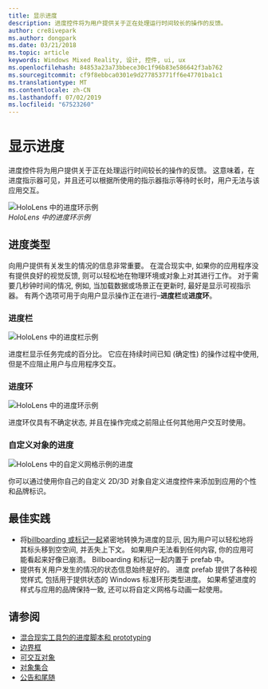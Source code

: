 ```yaml
---
title: 显示进度
description: 进度控件将为用户提供关于正在处理运行时间较长的操作的反馈。
author: cre8ivepark
ms.author: dongpark
ms.date: 03/21/2018
ms.topic: article
keywords: Windows Mixed Reality, 设计, 控件, ui, ux
ms.openlocfilehash: 84853a23a73bbece30c1f96b83e586642f3ab762
ms.sourcegitcommit: cf9f8ebbca0301e9d277853771ff6e47701ba1c1
ms.translationtype: MT
ms.contentlocale: zh-CN
ms.lasthandoff: 07/02/2019
ms.locfileid: "67523260"
---
```

# <a name="displaying-progress"></a>显示进度

进度控件将为用户提供关于正在处理运行时间较长的操作的反馈。 这意味着，在进度指示器可见，并且还可以根据所使用的指示器指示等待时长时，用户无法与该应用交互。

![HoloLens 中的进度环示例](images/HoloLens2_Loader.gif)<br>
*HoloLens 中的进度环示例*

## <a name="types-of-progress"></a>进度类型

向用户提供有关发生的情况的信息非常重要。 在混合现实中, 如果你的应用程序没有提供良好的视觉反馈, 则可以轻松地在物理环境或对象上对其进行工作。 对于需要几秒钟时间的情况, 例如, 当加载数据或场景正在更新时, 最好是显示可视指示器。 有两个选项可用于向用户显示操作正在进行–**进度栏**或**进度环**。

### <a name="progress-bar"></a>进度栏

![HoloLens 中的进度栏示例](images/640px-progressbar.jpg)

进度栏显示任务完成的百分比。 它应在持续时间已知 (确定性) 的操作过程中使用, 但是不应阻止用户与应用程序交互。

### <a name="progress-ring"></a>进度环

![HoloLens 中的进度环示例](images/640px-progressring.jpg)

进度环仅具有不确定状态, 并且在操作完成之前阻止任何其他用户交互时使用。

### <a name="progress-with-a-custom-object"></a>自定义对象的进度

![HoloLens 中的自定义网格示例的进度](images/640px-progresscustom.jpg)

你可以通过使用你自己的自定义 2D/3D 对象自定义进度控件来添加到应用的个性和品牌标识。

## <a name="best-practices"></a>最佳实践
* 将[billboarding 或标记一起](billboarding-and-tag-along.md)紧密地转换为进度的显示, 因为用户可以轻松地将其标头移到空空间, 并丢失上下文。 如果用户无法看到任何内容, 你的应用可能看起来好像已崩溃。 Billboarding 和标记一起内置于 prefab 中。
* 提供有关用户发生的情况的状态信息始终是好的。 进度 prefab 提供了各种视觉样式, 包括用于提供状态的 Windows 标准环形类型进度。 如果希望进度的样式与应用的品牌保持一致, 还可以将自定义网格与动画一起使用。

## <a name="see-also"></a>请参阅
* [混合现实工具包的进度脚本和 prototyping](https://github.com/microsoft/MixedRealityToolkit-Unity/tree/mrtk_development/Assets/MixedRealityToolkit.SDK/Features/UX/Prefabs/Loader)
* [边界框](app-bar-and-bounding-box.md)
* [可交互对象](interactable-object.md)
* [对象集合](object-collection.md)
* [公告和尾随](billboarding-and-tag-along.md)

